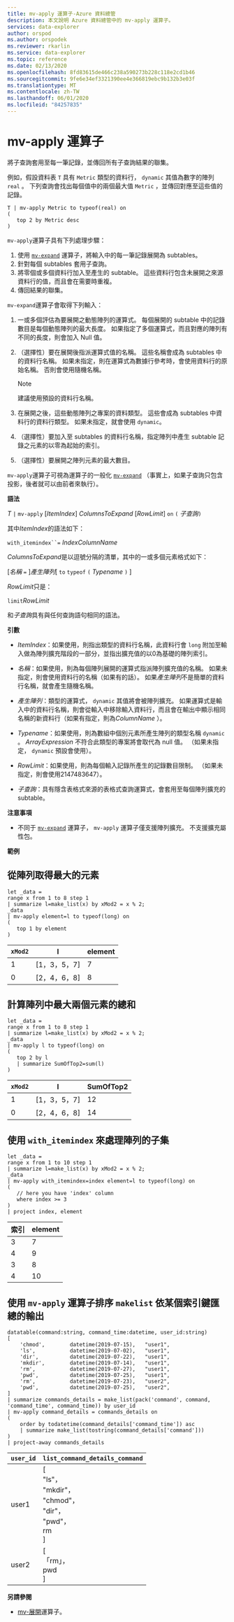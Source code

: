 ```yaml
---
title: mv-apply 運算子-Azure 資料總管
description: 本文說明 Azure 資料總管中的 mv-apply 運算子。
services: data-explorer
author: orspod
ms.author: orspodek
ms.reviewer: rkarlin
ms.service: data-explorer
ms.topic: reference
ms.date: 02/13/2020
ms.openlocfilehash: 8fd83615de466c238a590273b228c118e2cd1b46
ms.sourcegitcommit: 9fe6e34ef3321390ee4e366819ebc9b132b3e03f
ms.translationtype: MT
ms.contentlocale: zh-TW
ms.lasthandoff: 06/01/2020
ms.locfileid: "84257835"
---
```

# <a name="mv-apply-operator"></a>mv-apply 運算子

將子查詢套用至每一筆記錄，並傳回所有子查詢結果的聯集。

例如，假設資料表 `T` 具有 `Metric` 類型的資料行， `dynamic` 其值為數字的陣列 `real` 。 下列查詢會找出每個值中的兩個最大值 `Metric` ，並傳回對應至這些值的記錄。

```kusto
T | mv-apply Metric to typeof(real) on 
(
   top 2 by Metric desc
)
```

`mv-apply`運算子具有下列處理步驟：

1. 使用 [`mv-expand`](./mvexpandoperator.md) 運算子，將輸入中的每一筆記錄展開為 subtables。
1. 針對每個 subtables 套用子查詢。
1. 將零個或多個資料行加入至產生的 subtable。 這些資料行包含未展開之來源資料行的值，而且會在需要時重複。
1. 傳回結果的聯集。

`mv-expand`運算子會取得下列輸入：

1. 一或多個評估為要展開之動態陣列的運算式。
   每個展開的 subtable 中的記錄數目是每個動態陣列的最大長度。 如果指定了多個運算式，而且對應的陣列有不同的長度，則會加入 Null 值。

1. （選擇性）要在展開後指派運算式值的名稱。
   這些名稱會成為 subtables 中的資料行名稱。
   如果未指定，則在運算式為數據行參考時，會使用資料行的原始名稱。 否則會使用隨機名稱。 

   > [!NOTE]
   > 建議使用預設的資料行名稱。

1. 在展開之後，這些動態陣列之專案的資料類型。
   這些會成為 subtables 中資料行的資料行類型。
   如果未指定，就會使用 `dynamic`。

1. （選擇性）要加入至 subtables 的資料行名稱，指定陣列中產生 subtable 記錄之元素的以零為起始的索引。

1. （選擇性）要展開之陣列元素的最大數目。

`mv-apply`運算子可視為運算子的一般化 [`mv-expand`](./mvexpandoperator.md) （事實上，如果子查詢只包含投影，後者就可以由前者來執行）。

**語法**

*T* `|` `mv-apply` [*ItemIndex*] *ColumnsToExpand* [*RowLimit*] `on` `(` *子查詢*`)`

其中*ItemIndex*的語法如下：

`with_itemindex``=` *IndexColumnName*

*ColumnsToExpand*是以逗號分隔的清單，其中的一或多個元素格式如下：

[*名稱* `=` ]*產生陣列*[ `to` `typeof` `(` *Typename* `)` ]

*RowLimit*只是：

`limit`*RowLimit*

和*子查詢*具有與任何查詢語句相同的語法。

**引數**

* *ItemIndex*：如果使用，則指出類型的資料行名稱，此資料行會 `long` 附加至輸入做為陣列擴充階段的一部分，並指出擴充值的以0為基礎的陣列索引。

* *名稱*：如果使用，則為每個陣列展開的運算式指派陣列擴充值的名稱。
  如果未指定，則會使用資料行的名稱（如果有的話）。
  如果*產生陣列*不是簡單的資料行名稱，就會產生隨機名稱。

* *產生陣列*：類型的運算式， `dynamic` 其值將會被陣列擴充。
  如果運算式是輸入中的資料行名稱，則會從輸入中移除輸入資料行，而且會在輸出中顯示相同名稱的新資料行（如果有指定，則為*ColumnName* ）。

* *Typename*：如果使用，則為數組中個別元素所產生陣列的類型名稱 `dynamic` 。 *ArrayExpression* 不符合此類型的專案將會取代為 null 值。
  （如果未指定， `dynamic` 預設會使用）。

* *RowLimit*：如果使用，則為每個輸入記錄所產生的記錄數目限制。
  （如果未指定，則會使用2147483647）。

* *子查詢*：具有隱含表格式來源的表格式查詢運算式，會套用至每個陣列擴充的 subtable。

**注意事項**

* 不同于 [`mv-expand`](./mvexpandoperator.md) 運算子， `mv-apply` 運算子僅支援陣列擴充。 不支援擴充屬性包。

**範例**

## <a name="getting-the-largest-element-from-the-array"></a>從陣列取得最大的元素

<!-- csl: https://help.kusto.windows.net/Samples -->
```kusto
let _data =
range x from 1 to 8 step 1
| summarize l=make_list(x) by xMod2 = x % 2;
_data
| mv-apply element=l to typeof(long) on 
(
   top 1 by element
)
```

|`xMod2`|l           |element|
|-----|------------|-------|
|1    |[1，3，5，7]|7      |
|0    |[2，4，6，8]|8      |

## <a name="calculating-the-sum-of-the-largest-two-elements-in-an-array"></a>計算陣列中最大兩個元素的總和

<!-- csl: https://help.kusto.windows.net/Samples -->
```kusto
let _data =
range x from 1 to 8 step 1
| summarize l=make_list(x) by xMod2 = x % 2;
_data
| mv-apply l to typeof(long) on
(
   top 2 by l
   | summarize SumOfTop2=sum(l)
)
```

|`xMod2`|l        |SumOfTop2|
|-----|---------|---------|
|1    |[1，3，5，7]|12       |
|0    |[2，4，6，8]|14       |


## <a name="using-with_itemindex-for-working-with-a-subset-of-the-array"></a>使用 `with_itemindex` 來處理陣列的子集

<!-- csl: https://help.kusto.windows.net/Samples -->
```kusto
let _data =
range x from 1 to 10 step 1
| summarize l=make_list(x) by xMod2 = x % 2;
_data
| mv-apply with_itemindex=index element=l to typeof(long) on 
(
   // here you have 'index' column
   where index >= 3
)
| project index, element
```

|索引|element|
|---|---|
|3|7|
|4|9|
|3|8|
|4|10|

## <a name="using-the-mv-apply-operator-to-sort-the-output-of-makelist-aggregate-by-some-key"></a>使用 `mv-apply` 運算子排序 `makelist` 依某個索引鍵匯總的輸出

<!-- csl: https://help.kusto.windows.net/Samples -->
```kusto
datatable(command:string, command_time:datetime, user_id:string)
[
    'chmod',        datetime(2019-07-15),   "user1",
    'ls',           datetime(2019-07-02),   "user1",
    'dir',          datetime(2019-07-22),   "user1",
    'mkdir',        datetime(2019-07-14),   "user1",
    'rm',           datetime(2019-07-27),   "user1",
    'pwd',          datetime(2019-07-25),   "user1",
    'rm',           datetime(2019-07-23),   "user2",
    'pwd',          datetime(2019-07-25),   "user2",
]
| summarize commands_details = make_list(pack('command', command, 'command_time', command_time)) by user_id
| mv-apply command_details = commands_details on
(
    order by todatetime(command_details['command_time']) asc
    | summarize make_list(tostring(command_details['command']))
)
| project-away commands_details
```

|`user_id`|`list_command_details_command`|
|---|---|
|user1|[<br>  "ls"，<br>  "mkdir"，<br>  "chmod"，<br>  "dir"，<br>  "pwd"，<br>  rm<br>]|
|user2|[<br>  「rm」，<br>  pwd<br>]|


**另請參閱**

* [mv-展開](./mvexpandoperator.md)運算子。
